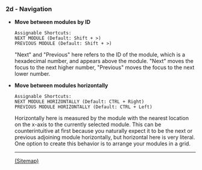 ### 2d - Navigation
  - __Move between modules by ID__
    ```
    Assignable Shortcuts:
    NEXT MODULE (Default: Shift + >)
    PREVIOUS MODULE (Default: Shift + >)
    ```
    "Next" and "Previous" here refers to the ID of the module, which is a hexadecimal number, and appears above the module. "Next" moves the focus to the next higher number, "Previous" moves the focus to the next lower number.

  - __Move between modules horizontally__
    ```
    Assignable Shortcuts:
    NEXT MODULE HORIZONTALLY (Default: CTRL + Right)
    PREVIOUS MODULE HORIZONTALLY (Default: CTRL + Left)
    ```
    Horizontally here is measured by the module with the nearest location on the x-axis to the currently selected module. This can be counterintuitive at first because you naturally expect it to be the next or previous adjoining module horizontally, but horizontal here is very literal. One option to create this behavior is to arrange your modules in a grid.

    ---

    [(Sitemap)](https://github.com/way-of-the-sunvox/Way-of-the-SunVox/blob/master/Sitemap.md)
